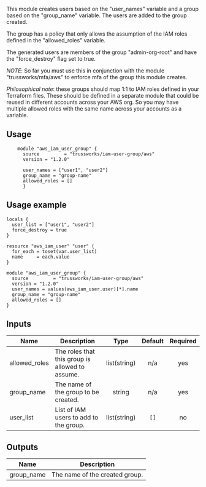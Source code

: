 This module creates users based on the "user_names" variable and a group based on the "group_name" variable.
The users are added to the group created.

The group has a policy that only allows the assumption of the IAM roles defined in the "allowed_roles" variable.

The generated users are members of the group "admin-org-root" and have the "force_destroy" flag set to true.

*NOTE*: So far you must use this in conjunction with the module "trussworks/mfa/aws" to enforce mfa of the group this module creates.

*Philosophical note*: these groups should map 1:1 to IAM roles defined in your Terraform files. These should be defined in a separate module that could be reused in different accounts across your AWS org. So you may have multiple allowed roles with the same name across your accounts as a variable.

## Usage

```hcl
    module "aws_iam_user_group" {
      source         = "trussworks/iam-user-group/aws"
      version = "1.2.0"

      user_names = ["user1", "user2"]
      group_name = "group-name"
      allowed_roles = []
      }
```

## Usage example

```hcl
locals {
  user_list = ["user1", "user2"]
  force_destroy = true
}

resource "aws_iam_user" "user" {
  for_each = toset(var.user_list)
  name     = each.value
}

module "aws_iam_user_group" {
  source         = "trussworks/iam-user-group/aws"
  version = "1.2.0"
  user_names = values(aws_iam_user.user)[*].name
  group_name = "group-name"
  allowed_roles = []
}
```

<!-- BEGINNING OF PRE-COMMIT-TERRAFORM DOCS HOOK -->
## Inputs

| Name | Description | Type | Default | Required |
|------|-------------|:----:|:-----:|:-----:|
| allowed\_roles | The roles that this group is allowed to assume. | list(string) | n/a | yes |
| group\_name | The name of the group to be created. | string | n/a | yes |
| user\_list | List of IAM users to add to the group. | list(string) | `[]` | no |

## Outputs

| Name | Description |
|------|-------------|
| group\_name | The name of the created group. |

<!-- END OF PRE-COMMIT-TERRAFORM DOCS HOOK -->

